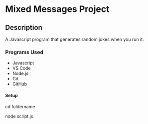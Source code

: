 # Mixed Messages Project

## Description

A Javascript program that generates random jokes when you run it.

### Programs Used

+ Javascript
+ VS Code
+ Node.js
+ Git
+ GitHub

#### Setup

cd foldername

node script.js
